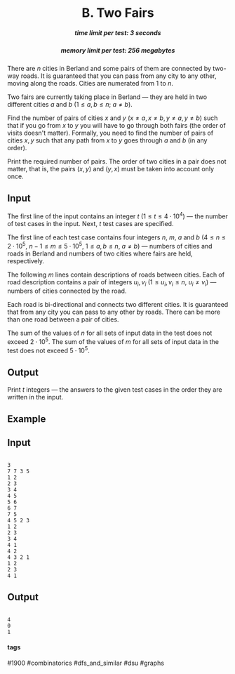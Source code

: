 <h1 style='text-align: center;'> B. Two Fairs</h1>

<h5 style='text-align: center;'>time limit per test: 3 seconds</h5>
<h5 style='text-align: center;'>memory limit per test: 256 megabytes</h5>

There are $n$ cities in Berland and some pairs of them are connected by two-way roads. It is guaranteed that you can pass from any city to any other, moving along the roads. Cities are numerated from $1$ to $n$.

Two fairs are currently taking place in Berland — they are held in two different cities $a$ and $b$ ($1 \le a, b \le n$; $a \ne b$).

Find the number of pairs of cities $x$ and $y$ ($x \ne a, x \ne b, y \ne a, y \ne b$) such that if you go from $x$ to $y$ you will have to go through both fairs (the order of visits doesn't matter). Formally, you need to find the number of pairs of cities $x,y$ such that any path from $x$ to $y$ goes through $a$ and $b$ (in any order).

Print the required number of pairs. The order of two cities in a pair does not matter, that is, the pairs $(x,y)$ and $(y,x)$ must be taken into account only once.

## Input

The first line of the input contains an integer $t$ ($1 \le t \le 4\cdot10^4$) — the number of test cases in the input. Next, $t$ test cases are specified.

The first line of each test case contains four integers $n$, $m$, $a$ and $b$ ($4 \le n \le 2\cdot10^5$, $n - 1 \le m \le 5\cdot10^5$, $1 \le a,b \le n$, $a \ne b$) — numbers of cities and roads in Berland and numbers of two cities where fairs are held, respectively.

The following $m$ lines contain descriptions of roads between cities. Each of road description contains a pair of integers $u_i, v_i$ ($1 \le u_i, v_i \le n$, $u_i \ne v_i$) — numbers of cities connected by the road.

Each road is bi-directional and connects two different cities. It is guaranteed that from any city you can pass to any other by roads. There can be more than one road between a pair of cities.

The sum of the values of $n$ for all sets of input data in the test does not exceed $2\cdot10^5$. The sum of the values of $m$ for all sets of input data in the test does not exceed $5\cdot10^5$.

## Output

Print $t$ integers — the answers to the given test cases in the order they are written in the input.

## Example

## Input


```

3
7 7 3 5
1 2
2 3
3 4
4 5
5 6
6 7
7 5
4 5 2 3
1 2
2 3
3 4
4 1
4 2
4 3 2 1
1 2
2 3
4 1

```
## Output


```

4
0
1

```


#### tags 

#1900 #combinatorics #dfs_and_similar #dsu #graphs 